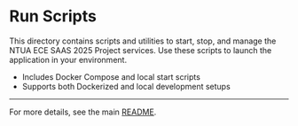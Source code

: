 # Run Scripts

This directory contains scripts and utilities to start, stop, and manage the NTUA ECE SAAS 2025 Project services. Use these scripts to launch the application in your environment.

- Includes Docker Compose and local start scripts
- Supports both Dockerized and local development setups

---

For more details, see the main [README](../README.md).
